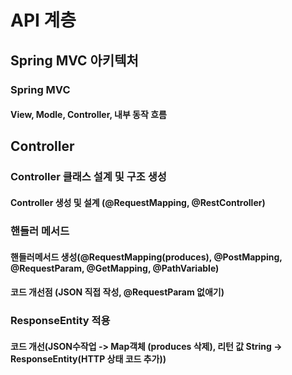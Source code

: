 # API 계층
## Spring MVC 아키텍처
### Spring MVC
#### View, Modle, Controller, 내부 동작 흐름
## Controller
### Controller 클래스 설계 및 구조 생성
#### Controller 생성 및 설계 (@RequestMapping, @RestController)
### 핸들러 메서드
#### 핸들러메서드 생성(@RequestMapping(produces), @PostMapping, @RequestParam, @GetMapping, @PathVariable)
#### 코드 개선점 (JSON 직접 작성, @RequestParam 없애기)
### ResponseEntity 적용
#### 코드 개선(JSON수작업 -> Map객체 (produces 삭제), 리턴 값 String -> ResponseEntity(HTTP 상태 코드 추가))